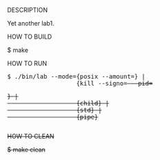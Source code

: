 DESCRIPTION

Yet another lab1.

HOW TO BUILD

$ make

HOW TO RUN
<pre>
$ ./bin/lab --mode={posix --amount=<N>} |
                   {kill --signo=<S> --pid=<P>} |
                   {child} |
                   {std} |
                   {pipe}
</pre>

HOW TO CLEAN

$ make clean
